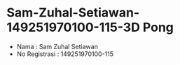 # Sam-Zuhal-Setiawan-149251970100-115-3D Pong

* Nama : Sam Zuhal Setiawan
* No Registrasi : 149251970100-115
